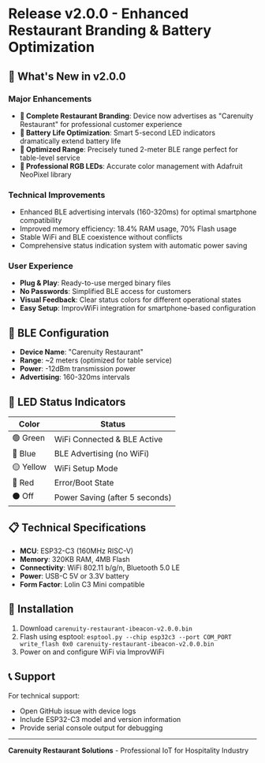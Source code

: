 # Release v2.0.0 - Enhanced Restaurant Branding & Battery Optimization

## 🌟 What's New in v2.0.0

### Major Enhancements
- **🏪 Complete Restaurant Branding**: Device now advertises as "Carenuity Restaurant" for professional customer experience
- **🔋 Battery Life Optimization**: Smart 5-second LED indicators dramatically extend battery life
- **📡 Optimized Range**: Precisely tuned 2-meter BLE range perfect for table-level service
- **🌈 Professional RGB LEDs**: Accurate color management with Adafruit NeoPixel library

### Technical Improvements
- Enhanced BLE advertising intervals (160-320ms) for optimal smartphone compatibility
- Improved memory efficiency: 18.4% RAM usage, 70% Flash usage
- Stable WiFi and BLE coexistence without conflicts
- Comprehensive status indication system with automatic power saving

### User Experience
- **Plug & Play**: Ready-to-use merged binary files
- **No Passwords**: Simplified BLE access for customers
- **Visual Feedback**: Clear status colors for different operational states
- **Easy Setup**: ImprovWiFi integration for smartphone-based configuration

## 📱 BLE Configuration

- **Device Name**: "Carenuity Restaurant"
- **Range**: ~2 meters (optimized for table service)
- **Power**: -12dBm transmission power
- **Advertising**: 160-320ms intervals

## 🎨 LED Status Indicators

| Color | Status |
|-------|--------|
| 🟢 Green | WiFi Connected & BLE Active |
| 🔵 Blue | BLE Advertising (no WiFi) |
| 🟡 Yellow | WiFi Setup Mode |
| 🔴 Red | Error/Boot State |
| ⚫ Off | Power Saving (after 5 seconds) |

## 📋 Technical Specifications

- **MCU**: ESP32-C3 (160MHz RISC-V)
- **Memory**: 320KB RAM, 4MB Flash
- **Connectivity**: WiFi 802.11 b/g/n, Bluetooth 5.0 LE
- **Power**: USB-C 5V or 3.3V battery
- **Form Factor**: Lolin C3 Mini compatible

## 🚀 Installation

1. Download `carenuity-restaurant-ibeacon-v2.0.0.bin`
2. Flash using esptool: `esptool.py --chip esp32c3 --port COM_PORT write_flash 0x0 carenuity-restaurant-ibeacon-v2.0.0.bin`
3. Power on and configure WiFi via ImprovWiFi

## 📞 Support

For technical support:
- Open GitHub issue with device logs
- Include ESP32-C3 model and version information
- Provide serial console output for debugging

---

**Carenuity Restaurant Solutions** - Professional IoT for Hospitality Industry